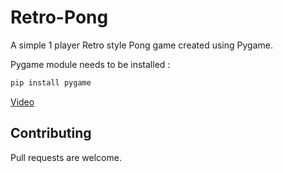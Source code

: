 # Retro-Pong
A simple 1 player Retro style Pong game created using Pygame.

Pygame module needs to be installed :
```bash
pip install pygame
```
[Video](https://imgur.com/a/YntnIfm)

## Contributing
Pull requests are welcome.
